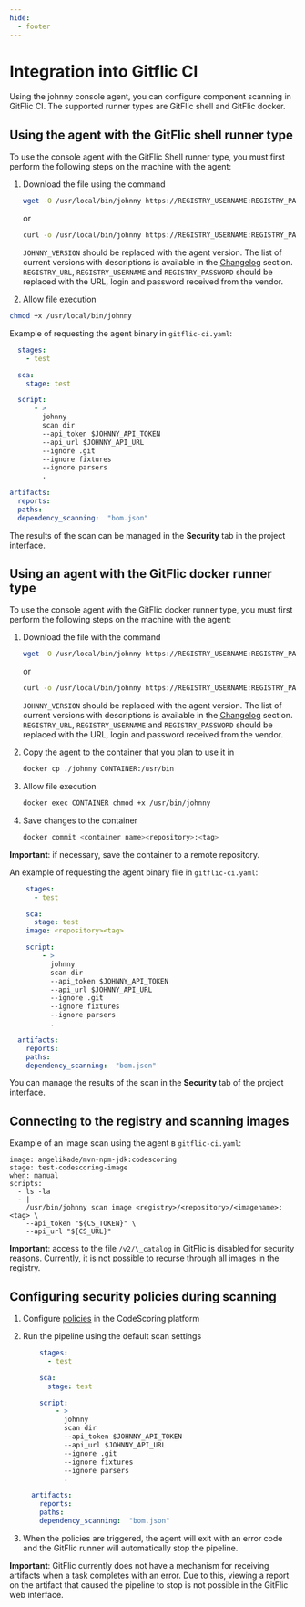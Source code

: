 ```yaml
---
hide:
  - footer
---
```


# Integration into Gitflic CI

Using the johnny console agent, you can configure component scanning in GitFlic CI. The supported runner types are GitFlic shell and GitFlic docker.

## Using the agent with the GitFlic shell runner type

To use the console agent with the GitFlic Shell runner type, you must first perform the following steps on the machine with the agent:

1. Download the file using the command
    ```bash
    wget -O /usr/local/bin/johnny https://REGISTRY_USERNAME:REGISTRY_PASSWORD@REGISTRY_URL/repository/files/codescoring/johnny-depp/JOHNNY_VERSION/johnny-linux-amd64-JOHNNY_VERSION
    ```
    or
    ```bash
    curl -o /usr/local/bin/johnny https://REGISTRY_USERNAME:REGISTRY_PASSWORD@REGISTRY_URL/repository/files/codescoring/johnny-depp/JOHNNY_VERSION/johnny-linux-amd64-JOHNNY_VERSION
    ```

    `JOHNNY_VERSION` should be replaced with the agent version. The list of current versions with descriptions is available in the [Changelog](/changelog/johnny-changelog.en) section. `REGISTRY_URL`, `REGISTRY_USERNAME` and `REGISTRY_PASSWORD` should be replaced with the URL, login and password received from the vendor.

2. Allow file execution

```bash
chmod +x /usr/local/bin/johnny
```

Example of requesting the agent binary in `gitflic-ci.yaml`:

  ```yaml
    stages:
      - test

    sca:
      stage: test

    script:
        - >
          johnny
          scan dir
          --api_token $JOHNNY_API_TOKEN
          --api_url $JOHNNY_API_URL
          --ignore .git
          --ignore fixtures
          --ignore parsers
          .

  artifacts:
    reports:
    paths:
    dependency_scanning:  "bom.json"
  ```

The results of the scan can be managed in the **Security** tab in the project interface.

## Using an agent with the GitFlic docker runner type

To use the console agent with the GitFlic docker runner type, you must first perform the following steps on the machine with the agent:

1. Download the file with the command

    ```bash
    wget -O /usr/local/bin/johnny https://REGISTRY_USERNAME:REGISTRY_PASSWORD@REGISTRY_URL/repository/files/codescoring/johnny-depp/JOHNNY_VERSION/johnny-linux-amd64-JOHNNY_VERSION
    ```
    or
    ```bash
    curl -o /usr/local/bin/johnny https://REGISTRY_USERNAME:REGISTRY_PASSWORD@REGISTRY_URL/repository/files/codescoring/johnny-depp/JOHNNY_VERSION/johnny-linux-amd64-JOHNNY_VERSION
    ```

    `JOHNNY_VERSION` should be replaced with the agent version. The list of current versions with descriptions is available in the [Changelog](/changelog/johnny-changelog.en) section. `REGISTRY_URL`, `REGISTRY_USERNAME` and `REGISTRY_PASSWORD` should be replaced with the URL, login and password received from the vendor.

2. Copy the agent to the container that you plan to use it in

    ```bash
    docker cp ./johnny CONTAINER:/usr/bin
    ```

3. Allow file execution

    ```bash
    docker exec CONTAINER chmod +x /usr/bin/johnny
    ```

4. Save changes to the container

    ```bash
    docker commit <container name><repository>:<tag>
    ```

**Important**: if necessary, save the container to a remote repository.

An example of requesting the agent binary file in `gitflic-ci.yaml`:

```yaml
    stages:
      - test

    sca:
      stage: test
    image: <repository><tag>

    script:
        - >
          johnny
          scan dir
          --api_token $JOHNNY_API_TOKEN
          --api_url $JOHNNY_API_URL
          --ignore .git
          --ignore fixtures
          --ignore parsers
          .

  artifacts:
    reports:
    paths:
    dependency_scanning:  "bom.json"
```

You can manage the results of the scan in the **Security** tab of the project interface.

## Connecting to the registry and scanning images

Example of an image scan using the agent в `gitflic-ci.yaml`:

```
image: angelikade/mvn-npm-jdk:codescoring
stage: test-codescoring-image
when: manual
scripts:
  - ls -la
  - |
    /usr/bin/johnny scan image <registry>/<repository>/<imagename>:<tag> \
    --api_token "${CS_TOKEN}" \
    --api_url "${CS_URL}"
```

**Important**: access to the file `/v2/\_catalog` in GitFlic is disabled for security reasons. Currently, it is not possible to recurse through all images in the registry.

## Configuring security policies during scanning

1. Configure [policies](/on-premise/how-to/policies.en) in the CodeScoring platform

2. Run the pipeline using the default scan settings

    ```yaml
        stages:
          - test

        sca:
          stage: test

        script:
            - >
              johnny
              scan dir
              --api_token $JOHNNY_API_TOKEN
              --api_url $JOHNNY_API_URL
              --ignore .git
              --ignore fixtures
              --ignore parsers
              .

      artifacts:
        reports:
        paths:
        dependency_scanning:  "bom.json"
    ```

3. When the policies are triggered, the agent will exit with an error code and the GitFlic runner will automatically stop the pipeline.

**Important**: GitFlic currently does not have a mechanism for receiving artifacts when a task completes with an error. Due to this, viewing a report on the artifact that caused the pipeline to stop is not possible in the GitFlic web interface.
